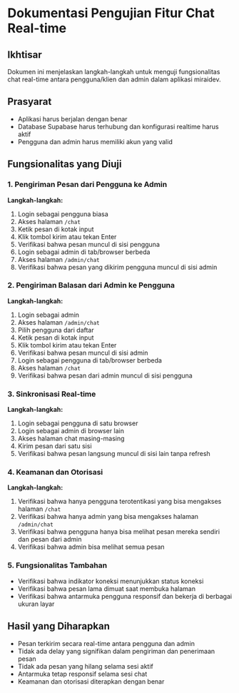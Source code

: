 # Dokumentasi Pengujian Fitur Chat Real-time

## Ikhtisar
Dokumen ini menjelaskan langkah-langkah untuk menguji fungsionalitas chat real-time antara pengguna/klien dan admin dalam aplikasi miraidev.

## Prasyarat
- Aplikasi harus berjalan dengan benar
- Database Supabase harus terhubung dan konfigurasi realtime harus aktif
- Pengguna dan admin harus memiliki akun yang valid

## Fungsionalitas yang Diuji

### 1. Pengiriman Pesan dari Pengguna ke Admin
**Langkah-langkah:**
1. Login sebagai pengguna biasa
2. Akses halaman `/chat`
3. Ketik pesan di kotak input
4. Klik tombol kirim atau tekan Enter
5. Verifikasi bahwa pesan muncul di sisi pengguna
6. Login sebagai admin di tab/browser berbeda
7. Akses halaman `/admin/chat`
8. Verifikasi bahwa pesan yang dikirim pengguna muncul di sisi admin

### 2. Pengiriman Balasan dari Admin ke Pengguna
**Langkah-langkah:**
1. Login sebagai admin
2. Akses halaman `/admin/chat`
3. Pilih pengguna dari daftar
4. Ketik pesan di kotak input
5. Klik tombol kirim atau tekan Enter
6. Verifikasi bahwa pesan muncul di sisi admin
7. Login sebagai pengguna di tab/browser berbeda
8. Akses halaman `/chat`
9. Verifikasi bahwa pesan dari admin muncul di sisi pengguna

### 3. Sinkronisasi Real-time
**Langkah-langkah:**
1. Login sebagai pengguna di satu browser
2. Login sebagai admin di browser lain
3. Akses halaman chat masing-masing
4. Kirim pesan dari satu sisi
5. Verifikasi bahwa pesan langsung muncul di sisi lain tanpa refresh

### 4. Keamanan dan Otorisasi
**Langkah-langkah:**
1. Verifikasi bahwa hanya pengguna terotentikasi yang bisa mengakses halaman `/chat`
2. Verifikasi bahwa hanya admin yang bisa mengakses halaman `/admin/chat`
3. Verifikasi bahwa pengguna hanya bisa melihat pesan mereka sendiri dan pesan dari admin
4. Verifikasi bahwa admin bisa melihat semua pesan

### 5. Fungsionalitas Tambahan
- Verifikasi bahwa indikator koneksi menunjukkan status koneksi
- Verifikasi bahwa pesan lama dimuat saat membuka halaman
- Verifikasi bahwa antarmuka pengguna responsif dan bekerja di berbagai ukuran layar

## Hasil yang Diharapkan
- Pesan terkirim secara real-time antara pengguna dan admin
- Tidak ada delay yang signifikan dalam pengiriman dan penerimaan pesan
- Tidak ada pesan yang hilang selama sesi aktif
- Antarmuka tetap responsif selama sesi chat
- Keamanan dan otorisasi diterapkan dengan benar